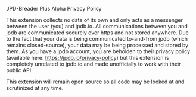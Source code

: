 JPD-Breader Plus Alpha Privacy Policy

This extension collects no data of its own and only acts as a messenger between the user (you) and jpdb.io. All communications between you and jpdb are communicated securely over https and not stored anywhere. Due to the fact that your data is being communicated to-and-from jpdb (which remains closed-source), your data may be being processed and stored by them. As you have a jpdb account, you are beholden to their privacy policy (available here: https://jpdb.io/privacy-policy) but this extension is completely unrelated to jpdb.io and made unofficially to work with their public API.

This extension will remain open source so all code may be looked at and scrutinized at any time.
